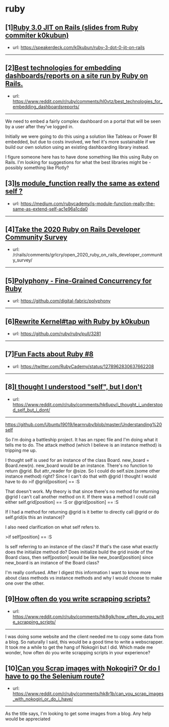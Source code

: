 # ruby
## [1][Ruby 3.0 JIT on Rails (slides from Ruby commiter k0kubun)](https://www.reddit.com/r/ruby/comments/hl1ydr/ruby_30_jit_on_rails_slides_from_ruby_commiter/)
- url: https://speakerdeck.com/k0kubun/ruby-3-dot-0-jit-on-rails
---

## [2][Best technologies for embedding dashboards/reports on a site run by Ruby on Rails.](https://www.reddit.com/r/ruby/comments/hl0vtz/best_technologies_for_embedding_dashboardsreports/)
- url: https://www.reddit.com/r/ruby/comments/hl0vtz/best_technologies_for_embedding_dashboardsreports/
---
We need to embed a fairly complex dashboard on a portal that will be seen by a user after they've logged in.

 Initially we were going to do this using a solution like Tableau or Power BI embedded, but due to costs involved, we feel it's more sustainable if we build our own solution using an existing dashboarding library instead.

I figure someone here has to have done something like this using Ruby on Rails. I'm looking for suggestions for what the best libraries might be - possibly something like Plotly?
## [3][Is module_function really the same as extend self ?](https://www.reddit.com/r/ruby/comments/hl1j9j/is_module_function_really_the_same_as_extend_self/)
- url: https://medium.com/rubycademy/is-module-function-really-the-same-as-extend-self-ac1e96a1cda0
---

## [4][Take the 2020 Ruby on Rails Developer Community Survey](https://www.reddit.com/r/ruby/comments/hkuw5o/take_the_2020_ruby_on_rails_developer_community/)
- url: /r/rails/comments/grlcry/open_2020_ruby_on_rails_developer_community_survey/
---

## [5][Polyphony - Fine-Grained Concurrency for Ruby](https://www.reddit.com/r/ruby/comments/hklp43/polyphony_finegrained_concurrency_for_ruby/)
- url: https://github.com/digital-fabric/polyphony
---

## [6][Rewrite Kernel#tap with Ruby by k0kubun](https://www.reddit.com/r/ruby/comments/hker0s/rewrite_kerneltap_with_ruby_by_k0kubun/)
- url: https://github.com/ruby/ruby/pull/3281
---

## [7][Fun Facts about Ruby #8](https://www.reddit.com/r/ruby/comments/hkf8zk/fun_facts_about_ruby_8/)
- url: https://twitter.com/RubyCademy/status/1278962830637662208
---

## [8][I thought I understood "self", but I don't](https://www.reddit.com/r/ruby/comments/hk6upv/i_thought_i_understood_self_but_i_dont/)
- url: https://www.reddit.com/r/ruby/comments/hk6upv/i_thought_i_understood_self_but_i_dont/
---
https://github.com/Ubuntu19019/learnruby/blob/master/Understanding%20self

So I'm doing a battleship project. It has an rspec file and I'm doing what it tells me to do. The attack method (which I believe is an instance method)  is tripping me up. 

I thought self is used for an instance of the class Board. new_board = Board.new(n).  new_board would be an instance. There's no function to return @grid. But attr_reader for @size. So I could do self.size.(some other instance method) right? Since I can't do that with @grid I thought I would have to do 
&gt;if @grid[position] == :S

That doesn't work. My theory is that since there's no method for returning @grid I can't call another method on it. If there was a method I could call either self.grid[position] == :S or @grid[position] == :S

If I had a method for returning @grid is it better to directly call @grid or do self.grid(is this an instance)?

I also need clarification on what self refers to. 

&gt;if self[position] == :S

Is self referring to an instance of the class? If that's the case what exactly does the initialize method do? Does initialize build the grid inside of the Board class, then self[postion] would be like new_board[position] since new_board is an instance of the Board class?

I'm really confused. After I digest this information I want to know more about class methods vs instance methods and why I would choose to make one over the other.
## [9][How often do you write scrapping scripts?](https://www.reddit.com/r/ruby/comments/hk8glk/how_often_do_you_write_scrapping_scripts/)
- url: https://www.reddit.com/r/ruby/comments/hk8glk/how_often_do_you_write_scrapping_scripts/
---
I was doing some website and the client needed me to copy some data from a blog. So naturally I said, this would be a good time to write a webscrapper. It took me a while to get the hang of Nokogiri but I did. Which made me wonder, how often do you write scrapping scripts in your experience?
## [10][Can you Scrap images with Nokogiri? Or do I have to go the Selenium route?](https://www.reddit.com/r/ruby/comments/hk8r1b/can_you_scrap_images_with_nokogiri_or_do_i_have/)
- url: https://www.reddit.com/r/ruby/comments/hk8r1b/can_you_scrap_images_with_nokogiri_or_do_i_have/
---
As the title says, I'm looking to get some images from a blog. Any help would be appreciated
